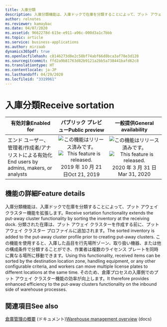 ```yaml
---
title: 入庫分類
description: 入庫分類機能は、入庫ドックで在庫を分類することによって、プット アウェイ クラスター機能を拡張します。 分類された在庫は、プット アウェイ クラスターを作成する前に、プット アウェイ クラスター プロファイルに追加されます。
author: relnotes
ms.reviewer: kamaybac
ms.date: 04/07/2020
ms.assetid: 9662278d-615e-e911-a96c-000d3a1c7bbb
ms.topic: article
ms.service: business-applications
ms.author: mirzaab
dynamics365pdf: true
ms.openlocfilehash: c8146273d8e2c58bf74abf66d8bca3af78e3d128
ms.sourcegitcommit: ffd2a9b81763d82b9121a2bb5a738441bafd62c8
ms.translationtype: HT
ms.contentlocale: ja-JP
ms.lasthandoff: 04/29/2020
ms.locfileid: "3319961"
---
```

# <a name="receive-sortation"></a><span data-ttu-id="46fab-104">入庫分類</span><span class="sxs-lookup"><span data-stu-id="46fab-104">Receive sortation</span></span>


| <span data-ttu-id="46fab-105">有効対象</span><span class="sxs-lookup"><span data-stu-id="46fab-105">Enabled for</span></span>    |  <span data-ttu-id="46fab-106">パブリック プレビュー</span><span class="sxs-lookup"><span data-stu-id="46fab-106">Public preview</span></span> | <span data-ttu-id="46fab-107">一般提供</span><span class="sxs-lookup"><span data-stu-id="46fab-107">General availability</span></span> | 
| ---------- | :----------: |:----------: |
|<span data-ttu-id="46fab-108">エンド ユーザー、管理者/作成者/アナリストによる有効化</span><span class="sxs-lookup"><span data-stu-id="46fab-108">End users by admins, makers, or analysts</span></span>|<span data-ttu-id="46fab-109">![この機能はリリース済みです。](/dynamics365-release-plan/media/green-checkmark.png "この機能はリリース済みです。")</span><span class="sxs-lookup"><span data-stu-id="46fab-109">![This feature is released.](/dynamics365-release-plan/media/green-checkmark.png "This feature is released.")</span></span> <span data-ttu-id="46fab-110">2019 年 10 月 21 日</span><span class="sxs-lookup"><span data-stu-id="46fab-110">Oct 21, 2019</span></span>| <span data-ttu-id="46fab-111">![この機能はリリース済みです。](/dynamics365-release-plan/media/green-checkmark.png "この機能はリリース済みです。")</span><span class="sxs-lookup"><span data-stu-id="46fab-111">![This feature is released.](/dynamics365-release-plan/media/green-checkmark.png "This feature is released.")</span></span> <span data-ttu-id="46fab-112">2020 年 3 月 31 日</span><span class="sxs-lookup"><span data-stu-id="46fab-112">Mar 31, 2020</span></span>|






## <a name="feature-details"></a><span data-ttu-id="46fab-113">機能の詳細</span><span class="sxs-lookup"><span data-stu-id="46fab-113">Feature details</span></span>
<!--feature detail start -->
<span data-ttu-id="46fab-114">入庫分類機能は、入庫ドックで在庫を分類することによって、プット アウェイ クラスター機能を拡張します。</span><span class="sxs-lookup"><span data-stu-id="46fab-114">Receive sortation functionality extends the put-away cluster functionality by sorting the inventory at the receiving dock.</span></span> <span data-ttu-id="46fab-115">分類された在庫は、プット アウェイ クラスターを作成する前に、プット アウェイ クラスター プロファイルに追加されます。</span><span class="sxs-lookup"><span data-stu-id="46fab-115">The sorted inventory is added to the put-away cluster profile prior to creating put-away clusters.</span></span> <span data-ttu-id="46fab-116">この機能を使用すると、入庫した品目を行先場所ゾーン、取り扱い機器、または他の構成条件で分類することができ、作業者は複数のライセンス プレートを同時に異なる場所に移動できます。</span><span class="sxs-lookup"><span data-stu-id="46fab-116">Using this functionality, received items can be sorted by the destination location zone, handling equipment, or any other configurable criteria, and workers can move multiple license plates to different locations at the same time.</span></span> <span data-ttu-id="46fab-117">そのため、倉庫プロセスの入庫側でのプット アウェイ クラスター機能の効率が向上します。</span><span class="sxs-lookup"><span data-stu-id="46fab-117">It therefore provides enhanced efficiency to the put-away clusters functionality on the inbound side of warehouse processes.</span></span>
<!--feature detail end -->










## <a name="see-also"></a><span data-ttu-id="46fab-118">関連項目</span><span class="sxs-lookup"><span data-stu-id="46fab-118">See also</span></span>

<!--docs start-->
<span data-ttu-id="46fab-119">[倉庫管理の概要](https://docs.microsoft.com/dynamics365/supply-chain/warehousing/warehouse-management-overview) (ドキュメント)</span><span class="sxs-lookup"><span data-stu-id="46fab-119">[Warehouse management overview](https://docs.microsoft.com/dynamics365/supply-chain/warehousing/warehouse-management-overview) (docs)</span></span>
<!--docs end-->

